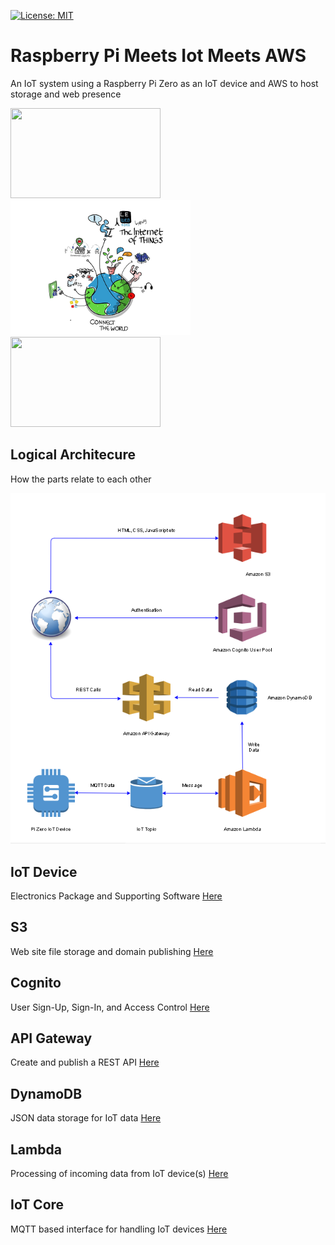 [![License: MIT](https://img.shields.io/badge/license-MIT-brightgreen.svg)](https://opensource.org/licenses/MIT)

# Raspberry Pi Meets Iot Meets AWS

An IoT system using a Raspberry Pi Zero as an IoT device and AWS to host storage and web presence

<img width="240" height="144" src="https://upload.wikimedia.org/wikipedia/commons/thumb/6/6f/Raspberry_Pi_B%2B_top.jpg/320px-Raspberry_Pi_B%2B_top.jpg">  <img width="288" height="216" src="images/iot.png">  <img width="240" height="144" src="https://upload.wikimedia.org/wikipedia/commons/thumb/9/93/Amazon_Web_Services_Logo.svg/320px-Amazon_Web_Services_Logo.svg.png"> 

## Logical Architecure

How the parts relate to each other
<p align="center">
  <img src="images/architecture.png">
</p>

## IoT Device 

Electronics Package and Supporting Software [Here](rpi/README.md)

## S3

Web site file storage and domain publishing [Here](s3/README.md)

## Cognito

User Sign-Up, Sign-In, and Access Control [Here](cognito/README.md)

## API Gateway

Create and publish a REST API [Here](gateway/README.md)

## DynamoDB

JSON data storage for IoT data [Here](dynamodb/README.md)

## Lambda

Processing of incoming data from IoT device(s) [Here](lambda/README.md)

## IoT Core

MQTT based interface for handling IoT devices [Here](iot/README.md)









